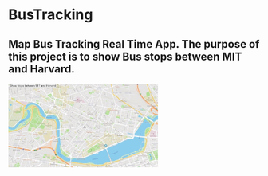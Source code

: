 # BusTracking
## Map Bus Tracking Real Time App. The purpose of this project is to show Bus stops between MIT and Harvard. 
<img src= "https://raw.githubusercontent.com/MariaFeli/BusTracking/main/bus-tracking-app.jpg" width ='300'/>
